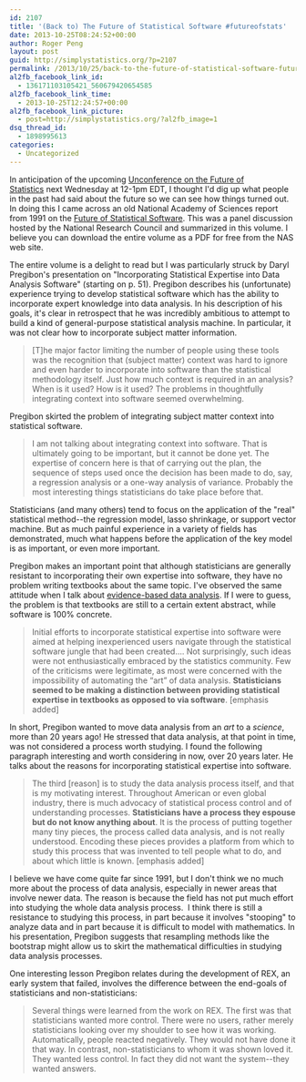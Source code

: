 ```yaml
---
id: 2107
title: '(Back to) The Future of Statistical Software #futureofstats'
date: 2013-10-25T08:24:52+00:00
author: Roger Peng
layout: post
guid: http://simplystatistics.org/?p=2107
permalink: /2013/10/25/back-to-the-future-of-statistical-software-futureofstats/
al2fb_facebook_link_id:
  - 136171103105421_560679420654585
al2fb_facebook_link_time:
  - 2013-10-25T12:24:57+00:00
al2fb_facebook_link_picture:
  - post=http://simplystatistics.org/?al2fb_image=1
dsq_thread_id:
  - 1898995613
categories:
  - Uncategorized
---
```

In anticipation of the upcoming [Unconference on the Future of Statistics](http://simplystatistics.org/unconference/) next Wednesday at 12-1pm EDT, I thought I'd dig up what people in the past had said about the future so we can see how things turned out. In doing this I came across an old National Academy of Sciences report from 1991 on the [Future of Statistical Software](http://www.nap.edu/catalog.php?record_id=1910). This was a panel discussion hosted by the National Research Council and summarized in this volume. I believe you can download the entire volume as a PDF for free from the NAS web site.

The entire volume is a delight to read but I was particularly struck by Daryl Pregibon's presentation on "Incorporating Statistical Expertise into Data Analysis Software" (starting on p. 51). Pregibon describes his (unfortunate) experience trying to develop statistical software which has the ability to incorporate expert knowledge into data analysis. In his description of his goals, it's clear in retrospect that he was incredibly ambitious to attempt to build a kind of general-purpose statistical analysis machine. In particular, it was not clear how to incorporate subject matter information.

> <div title="Page 63">
>   <div>
>     <div>
>       <div>
>         <p>
>           [T]he major factor limiting the number of people using these tools was the recognition that (subject matter) context was hard to ignore and even harder to incorporate into software than the statistical methodology itself. Just how much context is required in an analysis? When is it used? How is it used? The problems in thoughtfully integrating context into software seemed overwhelming.
>         </p>
>       </div>
>     </div>
>   </div>
> </div>

Pregibon skirted the problem of integrating subject matter context into statistical software.

> <div title="Page 64">
>   <div>
>     <div>
>       <div>
>         <p>
>           I am not talking about integrating context into software. That is ultimately going to be important, but it cannot be done yet. The expertise of concern here is that of carrying out the plan, the sequence of steps used once the decision has been made to do, say, a regression analysis or a one-way analysis of variance. Probably the most interesting things statisticians do take place before that.
>         </p>
>       </div>
>     </div>
>   </div>
> </div>

Statisticians (and many others) tend to focus on the application of the "real" statistical method--the regression model, lasso shrinkage, or support vector machine. But as much painful experience in a variety of fields has demonstrated, much what happens before the application of the key model is as important, or even more important.

Pregibon makes an important point that although statisticians are generally resistant to incorporating their own expertise into software, they have no problem writing textbooks about the same topic. I've observed the same attitude when I talk about [evidence-based data analysis](http://simplystatistics.org/2013/08/28/evidence-based-data-analysis-treading-a-new-path-for-reproducible-research-part-2/). If I were to guess, the problem is that textbooks are still to a certain extent abstract, while software is 100% concrete.

> <div title="Page 62">
>   <p>
>     Initial efforts to incorporate statistical expertise into software were aimed at helping inexperienced users navigate through the statistical software jungle that had been created…. Not surprisingly, such ideas were not enthusiastically embraced by the statistics community. Few of the criticisms were legitimate, as most were concerned with the impossibility of automating the “art” of data analysis. <strong>Statisticians seemed to be making a distinction between providing statistical expertise in textbooks as opposed to via software</strong>. [emphasis added]
>   </p>
> </div>

In short, Pregibon wanted to move data analysis from an _art_ to a _science_, more than 20 years ago! He stressed that data analysis, at that point in time, was not considered a process worth studying. I found the following paragraph interesting and worth considering in now, over 20 years later. He talks about the reasons for incorporating statistical expertise into software.

> <div title="Page 64">
>   <div>
>     <div>
>       <div>
>         <p>
>           The third [reason] is to study the data analysis process itself, and that is my motivating interest. Throughout American or even global industry, there is much advocacy of statistical process control and of understanding processes. <strong>Statisticians have a process they espouse but do not know anything about</strong>. It is the process of putting together many tiny pieces, the process called data analysis, and is not really understood. Encoding these pieces provides a platform from which to study this process that was invented to tell people what to do, and about which little is known. [emphasis added]
>         </p>
>       </div>
>     </div>
>   </div>
> </div>

<div title="Page 64">
  <p>
    I believe we have come quite far since 1991, but I don't think we no much more about the process of data analysis, especially in newer areas that involve newer data. The reason is because the field has not put much effort into studying the whole data analysis process.  I think there is still a resistance to studying this process, in part because it involves "stooping" to analyze data and in part because it is difficult to model with mathematics. In his presentation, Pregibon suggests that resampling methods like the bootstrap might allow us to skirt the mathematical difficulties in studying data analysis processes.
  </p>
  
  <p>
    One interesting lesson Pregibon relates during the development of REX, an early system that failed, involves the difference between the end-goals of statisticians and non-statisticians:
  </p>
  
  <blockquote>
    <div title="Page 68">
      <p>
        Several things were learned from the work on REX. The first was that statisticians wanted more control. There were no users, rather merely statisticians looking over my shoulder to see how it was working. Automatically, people reacted negatively. They would not have done it that way. In contrast, non-statisticians to whom it was shown loved it. They wanted less control. In fact they did not want the system--they wanted answers.
      </p>
    </div>
  </blockquote>
</div>